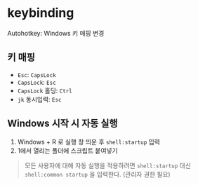 # keybinding

Autohotkey: Windows 키 매핑 변경

## 키 매핑

* `Esc`: `CapsLock`
* `CapsLock`: `Esc`
* `CapsLock` 홀딩: `Ctrl`
* `jk` 동시입력: `Esc`

## Windows 시작 시 자동 실행

1. Windows + R 로 실행 창 띄운 후 `shell:startup` 입력
2. 1에서 열리는 폴더에 스크립트 붙여넣기

> 모든 사용자에 대해 자동 실행을 적용하려면 `shell:startup` 대신 `shell:common startup` 을 입력한다. (관리자 권한 필요)
